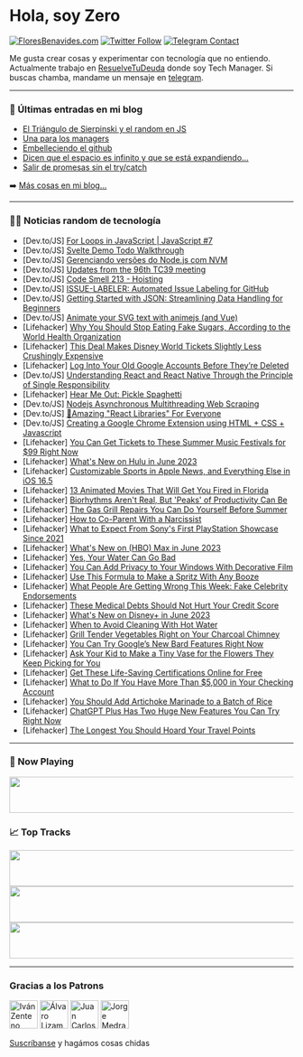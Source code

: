 # Hola, soy Zero

[![FloresBenavides.com](https://img.shields.io/website?down_message=oops&label=MiBlog&style=for-the-badge&up_message=online&url=https%3A%2F%2Ffloresbenavides.com)](https://floresbenavides.com) [![Twitter Follow](https://img.shields.io/twitter/follow/ZeroDragon?color=%231DA1F2&label=Follow&logo=twitter&logoColor=ffffff&style=for-the-badge)](https://twitter.com/zerodragon) [![Telegram Contact](https://img.shields.io/badge/escr%C3%ADbeme-ZeroDragon-%2326A5E4?style=for-the-badge&logo=telegram)](https://t.me/zerodragon)

Me gusta crear cosas y experimentar con tecnología que no entiendo.
Actualmente trabajo en [ResuelveTuDeuda](http://github.com/resuelve) donde soy Tech Manager.
Si buscas chamba, mandame un mensaje en [telegram](https://t.me/zerodragon).

---

### 📕 Últimas entradas en mi blog
<!-- BLOG-POST-LIST:START -->
- [El Triángulo de Sierpinski y el random en JS](https://floresbenavides.com/el-triangulo-de-sierpinski-y-el-random-en-js/)
- [Una para los managers](https://floresbenavides.com/una-para-los-managers/)
- [Embelleciendo el github](https://floresbenavides.com/embelleciendo-el-github/)
- [Dicen que el espacio es infinito y que se está expandiendo…](https://floresbenavides.com/dicen-que-el-espacio-es-infinito-y-que-se-esta-expandiendo/)
- [Salir de promesas sin el try/catch](https://floresbenavides.com/salir-de-promesas-sin-el-try-catch/)
<!-- BLOG-POST-LIST:END -->

➡️ [Más cosas en mi blog...](https://floresbenavides.com)

---

### 👨‍💻 Noticias random de tecnología
<!-- TECH-POSTS:START -->
- [Dev.to/JS] [For Loops in JavaScript | JavaScript #7](https://dev.to/sksage/for-loops-in-javascript-javascript-7-f82)
- [Dev.to/JS] [Svelte Demo Todo Walkthrough](https://dev.to/appwrite/svelte-demo-todo-walkthrough-58dn)
- [Dev.to/JS] [Gerenciando versões do Node.js com NVM](https://dev.to/oricardos/gerenciando-versoes-do-nodejs-com-nvm-cjc)
- [Dev.to/JS] [Updates from the 96th TC39 meeting](https://dev.to/hemanth/updates-from-the-96th-tc39-meeting-4goe)
- [Dev.to/JS] [Code Smell 213 - Hoisting](https://dev.to/mcsee/code-smell-213-hoisting-40lp)
- [Dev.to/JS] [ISSUE-LABELER: Automated Issue Labeling for GitHub](https://dev.to/dhhruv/issue-labeler-1epe)
- [Dev.to/JS] [Getting Started with JSON: Streamlining Data Handling for Beginners](https://dev.to/devlawrence/getting-started-with-json-streamlining-data-handling-for-beginners-jkn)
- [Dev.to/JS] [Animate your SVG text with animejs &lpar;and Vue&rpar;](https://dev.to/vakme/animate-your-svg-text-with-animejs-64p)
- [Lifehacker] [Why You Should Stop Eating Fake Sugars, According to the World Health Organization](https://lifehacker.com/why-you-should-stop-eating-fake-sugars-according-to-th-1850451753)
- [Lifehacker] [This Deal Makes Disney World Tickets Slightly Less Crushingly Expensive](https://lifehacker.com/this-deal-makes-disney-world-tickets-slightly-less-crus-1850451413)
- [Lifehacker] [Log Into Your Old Google Accounts Before They’re Deleted](https://lifehacker.com/log-into-your-old-google-accounts-before-they-re-delete-1850450404)
- [Dev.to/JS] [Understanding React and React Native Through the Principle of Single Responsibility](https://dev.to/ajkhatibi/understanding-react-and-react-native-through-the-principle-of-single-responsibility-3pd5)
- [Lifehacker] [Hear Me Out: Pickle Spaghetti](https://lifehacker.com/hear-me-out-pickle-spaghetti-1850451245)
- [Dev.to/JS] [Nodejs Asynchronous Multithreading Web Scraping](https://dev.to/olavomello/nodejs-asynchronous-multithreading-web-scraping-244o)
- [Dev.to/JS] [🎉Amazing &quot;React Libraries&quot; For Everyone](https://dev.to/arafat4693/top-react-libraries-for-developers-33gb)
- [Dev.to/JS] [Creating a Google Chrome Extension using HTML + CSS + Javascript](https://dev.to/olavomello/creating-a-google-chrome-extension-using-html-css-javascript-44d2)
- [Lifehacker] [You Can Get Tickets to These Summer Music Festivals for $99 Right Now](https://lifehacker.com/you-can-get-tickets-to-these-summer-music-festivals-for-1850450823)
- [Lifehacker] [What&#39;s New on Hulu in June 2023](https://lifehacker.com/whats-new-on-hulu-in-june-2023-1850450843)
- [Lifehacker] [Customizable Sports in Apple News, and Everything Else in iOS 16.5](https://lifehacker.com/customizable-sports-in-apple-news-and-everything-else-1850450440)
- [Lifehacker] [13 Animated Movies That Will Get You Fired in Florida](https://lifehacker.com/13-animated-movies-that-will-get-you-fired-in-florida-1850446682)
- [Lifehacker] [Biorhythms Aren&#39;t Real, But &#39;Peaks&#39; of Productivity Can Be](https://lifehacker.com/biorhythms-arent-real-but-peaks-of-productivity-can-be-1850450346)
- [Lifehacker] [The Gas Grill Repairs You Can Do Yourself Before Summer](https://lifehacker.com/the-gas-grill-repairs-you-can-do-yourself-before-summer-1850448449)
- [Lifehacker] [How to Co-Parent With a Narcissist](https://lifehacker.com/how-to-co-parent-with-a-narcissist-1850426132)
- [Lifehacker] [What to Expect From Sony&#39;s First PlayStation Showcase Since 2021](https://lifehacker.com/what-to-expect-from-sonys-first-playstation-showcase-si-1850449182)
- [Lifehacker] [What&#39;s New on &lpar;HBO&rpar; Max in June 2023](https://lifehacker.com/whats-new-on-hbo-max-in-june-2023-1850449794)
- [Lifehacker] [Yes, Your Water Can Go Bad](https://lifehacker.com/yes-your-water-can-go-bad-1850449205)
- [Lifehacker] [You Can Add Privacy to Your Windows With Decorative Film](https://lifehacker.com/you-can-add-privacy-to-your-windows-with-decorative-fil-1850448398)
- [Lifehacker] [Use This Formula to Make a Spritz With Any Booze](https://lifehacker.com/use-this-formula-to-make-a-spritz-with-any-booze-1850447987)
- [Lifehacker] [What People Are Getting Wrong This Week: Fake Celebrity Endorsements](https://lifehacker.com/what-people-are-getting-wrong-this-week-fake-celebrity-1850447668)
- [Lifehacker] [These Medical Debts Should Not Hurt Your Credit Score](https://lifehacker.com/these-medical-debts-should-not-hurt-your-credit-score-1850430183)
- [Lifehacker] [What&#39;s New on Disney+ in June 2023](https://lifehacker.com/whats-new-on-disney-in-june-2023-1850447629)
- [Lifehacker] [When to Avoid Cleaning With Hot Water](https://lifehacker.com/when-to-avoid-cleaning-with-hot-water-1850447208)
- [Lifehacker] [Grill Tender Vegetables Right on Your Charcoal Chimney](https://lifehacker.com/grill-tender-vegetables-right-on-your-charcoal-chimney-1850447003)
- [Lifehacker] [You Can Try Google’s New Bard Features Right Now](https://lifehacker.com/you-can-try-google-s-new-bard-features-right-now-1850446640)
- [Lifehacker] [Ask Your Kid to Make a Tiny Vase for the Flowers They Keep Picking for You](https://lifehacker.com/ask-your-kid-to-make-a-tiny-vase-for-the-flowers-they-k-1850445751)
- [Lifehacker] [Get These Life-Saving Certifications Online for Free](https://lifehacker.com/get-these-life-saving-certifications-online-for-free-1850446551)
- [Lifehacker] [What to Do If You Have More Than $5,000 in Your Checking Account](https://lifehacker.com/what-to-do-if-you-have-more-than-5-000-in-your-checkin-1850441473)
- [Lifehacker] [You Should Add Artichoke Marinade to a Batch of Rice](https://lifehacker.com/you-should-add-artichoke-marinade-to-a-batch-of-rice-1850443597)
- [Lifehacker] [ChatGPT Plus Has Two Huge New Features You Can Try Right Now](https://lifehacker.com/chatgpt-plus-has-two-huge-new-features-you-can-try-righ-1850445533)
- [Lifehacker] [The Longest You Should Hoard Your Travel Points](https://lifehacker.com/the-longest-you-should-hoard-your-travel-points-1850374283)<!-- TECH-POSTS:END -->

---

### 🎵 Now Playing
<a href="https://spotify-now-playing-dun.vercel.app/now-playing?open"><img src="https://spotify-now-playing-dun.vercel.app/now-playing" width="540" height="64"></a>

### 📈 Top Tracks
<a href="https://spotify-now-playing-dun.vercel.app/top-tracks?i=1&open"><img src="https://spotify-now-playing-dun.vercel.app/top-tracks?i=1" width="540" height="64"></a>
<a href="https://spotify-now-playing-dun.vercel.app/top-tracks?i=2&open"><img src="https://spotify-now-playing-dun.vercel.app/top-tracks?i=2" width="540" height="64"></a>
<a href="https://spotify-now-playing-dun.vercel.app/top-tracks?i=3&open"><img src="https://spotify-now-playing-dun.vercel.app/top-tracks?i=3" width="540" height="64"></a>

---

### Gracias a los Patrons
[<img src="https://avatars.githubusercontent.com/u/243380?v=4" alt="Iván Zenteno" width="50px">](https://github.com/k001) [<img src="https://avatars.githubusercontent.com/u/19955639?v=4" alt="Álvaro Lizama" width="50px">](https://github.com/alvarolizama) [<img src="https://avatars.githubusercontent.com/u/2718753?v=4" alt="Juan Carlos Ruiz" width="50px">](https://github.com/JuanCrg90) [<img src="https://avatars.githubusercontent.com/u/37025?v=4" alt="Jorge Medrano" width="50px">](https://github.com/h1pp1e) 

[Suscríbanse](https://www.patreon.com/zerodragon) y hagámos cosas chidas
